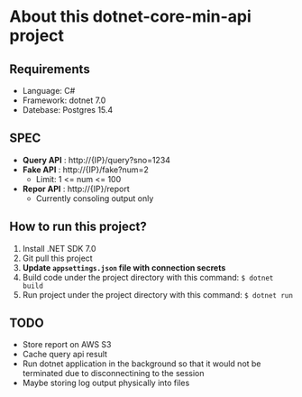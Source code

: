 # About this dotnet-core-min-api project

## Requirements
- Language: C#
- Framework: dotnet 7.0
- Datebase: Postgres 15.4

## SPEC
- **Query API** : http://{IP}/query?sno=1234
- **Fake API** : http://{IP}/fake?num=2
    - Limit: 1 <= num <= 100
- **Repor API** : http://{IP}/report
    - Currently consoling output only

## How to run this project?
1. Install .NET SDK 7.0
2. Git pull this project
3. **Update `appsettings.json` file with connection secrets**
4. Build code under the project directory
with this command: `$ dotnet build`
5. Run project under the project directory
with this command: `$ dotnet run`

## TODO
- Store report on AWS S3
- Cache query api result
- Run dotnet application in the background so that it would not be terminated due to disconnectining to the session
- Maybe storing log output physically into files
